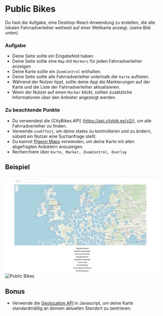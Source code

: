 # Public Bikes
Du hast die Aufgabe, eine Desktop-React-Anwendung zu erstellen, die alle lokalen Fahrradverleiher weltweit auf einer Weltkarte anzeigt. (siehe Bild unten)


### Aufgabe
- Deine Seite sollte ein Eingabefeld haben
- Deine Seite sollte eine `Map` mit `Markers` für jeden Fahrradverleiher anzeigen
- Deine Karte sollte ein `ZoomControl` enthalten.
- Deine Seite sollte alle Fahrradverleiher unterhalb der ``Karte`` auflisten.
- Während der Nutzer tippt, sollte deine App die Markierungen auf der Karte und die Liste der Fahrradverleiher aktualisieren.
- Wenn der Nutzer auf einen `Marker` klickt, sollten zusätzliche Informationen über den Anbieter angezeigt werden.

### Zu beachtende Punkte
- Du verwendest die [CityBikes API] (https://api.citybik.es/v2/), um alle Fahrradverleiher zu finden.
- Verwende `useEffect`, um deine states zu kontrollieren und zu ändern, sobald ein Nutzer eine Suchanfrage stellt.
- Du kannst [Pigeon Maps](https://pigeon-maps.js.org/docs/) verwenden, um deine Karte mit allen abgefragten Anbietern anzuzeigen.
- Recherchiere über ``Karte, Marker, ZoomControl, Overlay``

## Beispiel

![Öffentliche Fahrräder](bike_rental1.png)
![Public Bikes](Peek%202022-09-14%2016-10.gif)

## Bonus
- Verwende die [Geolocation API](https://developer.mozilla.org/en-US/docs/Web/API/Geolocation_API) in Javascript, um deine Karte standardmäßig an deinem aktuellen Standort zu zentrieren.
